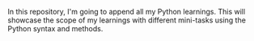 In this repository, I'm going to append all my Python learnings. This will showcase the scope of my learnings with different mini-tasks using the Python syntax and methods.
